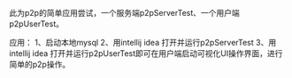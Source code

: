 此为p2p的简单应用尝试，一个服务端p2pServerTest、一个用户端p2pUserTest。

应用：
1、启动本地mysql
2、用intellij idea 打开并运行p2pServerTest
3、用intellij idea 打开并运行p2pUserTest即可在用户端启动可视化UI操作界面，进行简单的p2p操作。
